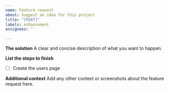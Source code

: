 ```yaml
---
name: Feature request
about: Suggest an idea for this project
title: "[FEAT]"
labels: enhancement
assignees: ''

---
```


**The solution**
A clear and concise description of what you want to happen.

**List the steps to finish**
- [ ] Create the users page 

**Additional context**
Add any other context or screenshots about the feature request here.
